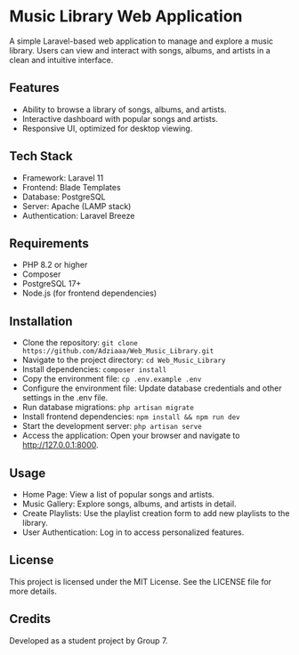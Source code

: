 # Music Library Web Application

A simple Laravel-based web application to manage and explore a music library. Users can view and interact with songs, albums, and artists in a clean and intuitive interface.

## Features

- Ability to browse a library of songs, albums, and artists.
- Interactive dashboard with popular songs and artists.
- Responsive UI, optimized for desktop viewing.

## Tech Stack

- Framework: Laravel 11
- Frontend: Blade Templates
- Database: PostgreSQL
- Server: Apache (LAMP stack)
- Authentication: Laravel Breeze

## Requirements

- PHP 8.2 or higher
- Composer
- PostgreSQL 17+
- Node.js (for frontend dependencies)

## Installation

- Clone the repository: ```git clone https://github.com/Adziaaa/Web_Music_Library.git```
- Navigate to the project directory: ```cd Web_Music_Library```
- Install dependencies: ```composer install```
- Copy the environment file: ```cp .env.example .env```
- Configure the environment file: Update database credentials and other settings in the .env file.
- Run database migrations: ```php artisan migrate```
- Install frontend dependencies: ```npm install && npm run dev```
- Start the development server: ```php artisan serve```
- Access the application: Open your browser and navigate to http://127.0.0.1:8000.

## Usage

- Home Page: View a list of popular songs and artists.
- Music Gallery: Explore songs, albums, and artists in detail.
- Create Playlists: Use the playlist creation form to add new playlists to the library.
- User Authentication: Log in to access personalized features.

## License

This project is licensed under the MIT License. See the LICENSE file for more details.

## Credits

Developed as a student project by Group 7.
